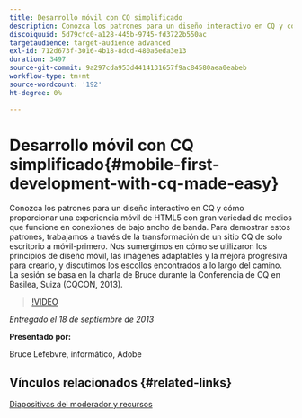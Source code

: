 ```yaml
---
title: Desarrollo móvil con CQ simplificado
description: Conozca los patrones para un diseño interactivo en CQ y cómo proporcionar una experiencia móvil de HTML5 con gran variedad de medios que funcione en conexiones de bajo ancho de banda. Para demostrar estos patrones, trabajamos a través de la transformación de un sitio CQ de solo escritorio a móvil-primero. Nos sumergimos en cómo se utilizaron los principios de diseño móvil, las imágenes adaptables y la mejora progresiva para crearlo, y discutimos los escollos encontrados a lo largo del camino. La sesión se basa en la charla de Bruce durante la Conferencia de CQ en Basilea, Suiza (CQCON, 2013).
discoiquuid: 5d79cfc0-a128-445b-9745-fd3722b550ac
targetaudience: target-audience advanced
exl-id: 712d673f-3016-4b18-8dcd-480a6eda3e13
duration: 3497
source-git-commit: 9a297cda953d4414131657f9ac84580aea0eabeb
workflow-type: tm+mt
source-wordcount: '192'
ht-degree: 0%

---
```


# Desarrollo móvil con CQ simplificado{#mobile-first-development-with-cq-made-easy}

Conozca los patrones para un diseño interactivo en CQ y cómo proporcionar una experiencia móvil de HTML5 con gran variedad de medios que funcione en conexiones de bajo ancho de banda. Para demostrar estos patrones, trabajamos a través de la transformación de un sitio CQ de solo escritorio a móvil-primero. Nos sumergimos en cómo se utilizaron los principios de diseño móvil, las imágenes adaptables y la mejora progresiva para crearlo, y discutimos los escollos encontrados a lo largo del camino. La sesión se basa en la charla de Bruce durante la Conferencia de CQ en Basilea, Suiza (CQCON, 2013).

>[!VIDEO](https://video.tv.adobe.com/v/19572/?quality=9)

*Entregado el 18 de septiembre de 2013*

**Presentado por:**

Bruce Lefebvre, informático, Adobe

## Vínculos relacionados {#related-links}

[Diapositivas del moderador y recursos](https://brucelefebvre.com/blog/2013/09/18/cq-gems-mobile-first-development/)
